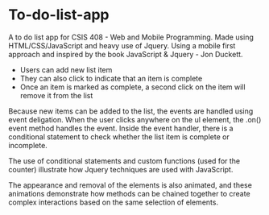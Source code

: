 # To-do-list-app
A to do list app for CSIS 408 - Web and Mobile Programming. Made using HTML/CSS/JavaScript and heavy use of Jquery. Using a mobile first approach and inspired by the book JavaScript &amp; Jquery - Jon Duckett. 

- Users can add new list item
- They can also click to indicate that an item is complete 
- Once an item is marked as complete, a second click on the item will remove it from the list

Because new items can be added to the list, the events are handled using event deligation. When the user clicks anywhere on the ul element, the .on() event method handles the event. Inside the event handler, there is a conditional statement to check whether the list item is complete or incomplete. 

The use of conditional statements and custom functions (used for the counter) illustrate how Jquery techniques are used with JavaScript.

The appearance and removal of the elements is also animated, and these animations demonstrate how methods can be chained together to create complex interactions based on the same selection of elements. 
